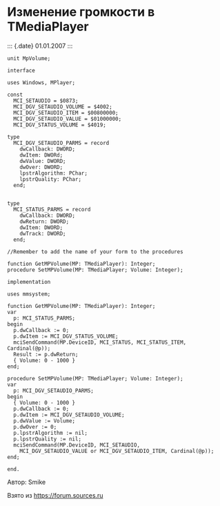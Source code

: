 Изменение громкости в TMediaPlayer
==================================

::: {.date}
01.01.2007
:::

    unit MpVolume;
     
    interface
     
    uses Windows, MPlayer;
     
    const
      MCI_SETAUDIO = $0873;
      MCI_DGV_SETAUDIO_VOLUME = $4002;
      MCI_DGV_SETAUDIO_ITEM = $00800000;
      MCI_DGV_SETAUDIO_VALUE = $01000000;
      MCI_DGV_STATUS_VOLUME = $4019;
     
    type
      MCI_DGV_SETAUDIO_PARMS = record
        dwCallback: DWORD;
        dwItem: DWORd;
        dwValue: DWORD;
        dwOver: DWORD;
        lpstrAlgorithm: PChar;
        lpstrQuality: PChar;
      end;
     
     
    type
      MCI_STATUS_PARMS = record
        dwCallback: DWORD;
        dwReturn: DWORD;
        dwItem: DWORD;
        dwTrack: DWORD;
      end;
     
    //Remember to add the name of your form to the procedures
     
    function GetMPVolume(MP: TMediaPlayer): Integer;
    procedure SetMPVolume(MP: TMediaPlayer; Volume: Integer);
     
    implementation
     
    uses mmsystem;
     
    function GetMPVolume(MP: TMediaPlayer): Integer;
    var
      p: MCI_STATUS_PARMS;
    begin
      p.dwCallback := 0;
      p.dwItem := MCI_DGV_STATUS_VOLUME;
      mciSendCommand(MP.DeviceID, MCI_STATUS, MCI_STATUS_ITEM, Cardinal(@p));
      Result := p.dwReturn;
      { Volume: 0 - 1000 }
    end;
     
    procedure SetMPVolume(MP: TMediaPlayer; Volume: Integer);
    var
      p: MCI_DGV_SETAUDIO_PARMS;
    begin
      { Volume: 0 - 1000 }
      p.dwCallback := 0;
      p.dwItem := MCI_DGV_SETAUDIO_VOLUME;
      p.dwValue := Volume;
      p.dwOver := 0;
      p.lpstrAlgorithm := nil;
      p.lpstrQuality := nil;
      mciSendCommand(MP.DeviceID, MCI_SETAUDIO,
        MCI_DGV_SETAUDIO_VALUE or MCI_DGV_SETAUDIO_ITEM, Cardinal(@p));
    end;
     
    end.

Автор: Smike

Взято из <https://forum.sources.ru>
